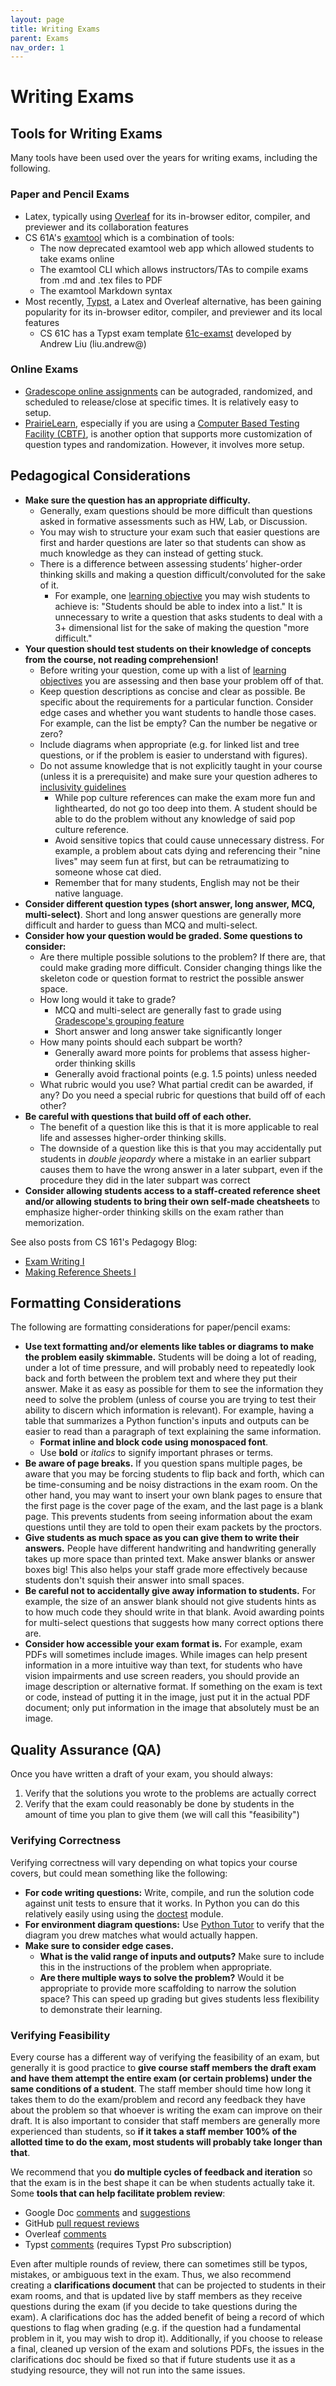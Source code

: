 ```yaml
---
layout: page
title: Writing Exams
parent: Exams
nav_order: 1
---
```


# Writing Exams

## Tools for Writing Exams

Many tools have been used over the years for writing exams, including the following.

### Paper and Pencil Exams

- Latex, typically using [Overleaf](https://www.overleaf.com/) for its in-browser editor, compiler, and previewer and its collaboration features
- CS 61A's [examtool](https://pypi.org/project/examtool/) which is a combination of tools:
    - The now deprecated examtool web app which allowed students to take exams online
    - The examtool CLI which allows instructors/TAs to compile exams from .md and .tex files to PDF
    - The examtool Markdown syntax
- Most recently, [Typst](https://typst.app/), a Latex and Overleaf alternative, has been gaining popularity for its in-browser editor, compiler, and previewer and its local features
    - CS 61C has a Typst exam template [61c-examst](https://github.com/61c-teach/cs61c-examst) developed by Andrew Liu (liu.andrew@)

### Online Exams

- [Gradescope online assignments](https://guides.gradescope.com/hc/en-us/articles/23603175384717-Creating-an-Online-Assignment) can be autograded, randomized, and scheduled to release/close at specific times. It is relatively easy to setup.
- [PrairieLearn](https://www.prairielearn.com/), especially if you are using a [Computer Based Testing Facility (CBTF)](https://acelab.berkeley.edu/cbtf/), is another option that supports more customization of question types and randomization. However, it involves more setup.

## Pedagogical Considerations

- **Make sure the question has an appropriate difficulty.**
    - Generally, exam questions should be more difficult than questions asked in formative assessments such as HW, Lab, or Discussion.
    - You may wish to structure your exam such that easier questions are first and harder questions are later so that students can show as much knowledge as they can instead of getting stuck.
    - There is a difference between assessing students’ higher-order thinking skills and making a question difficult/convoluted for the sake of it.
        - For example, one [learning objective](https://teaching.berkeley.edu/resources/design/course-level-learning-goalsoutcomes) you may wish students to achieve is: "Students should be able to index into a list." It is unnecessary to write a question that asks students to deal with a 3+ dimensional list for the sake of making the question "more difficult."
- **Your question should test students on their knowledge of concepts from the course, not reading comprehension!**
    - Before writing your question, come up with a list of [learning objectives](https://teaching.berkeley.edu/resources/design/course-level-learning-goalsoutcomes) you are assessing and then base your problem off of that.
    - Keep question descriptions as concise and clear as possible. Be specific about the requirements for a particular function. Consider edge cases and whether you want students to handle those cases. For example, can the list be empty? Can the number be negative or zero?
    - Include diagrams when appropriate (e.g. for linked list and tree questions, or if the problem is easier to understand with figures).
    - Do not assume knowledge that is not explicitly taught in your course (unless it is a prerequisite) and make sure your question adheres to [inclusivity guidelines](https://blog.pamelafox.org/2022/08/cs-content-inclusivity-guide.html)
        - While pop culture references can make the exam more fun and lighthearted, do not go too deep into them. A student should be able to do the problem without any knowledge of said pop culture reference.
        - Avoid sensitive topics that could cause unnecessary distress. For example, a problem about cats dying and referencing their "nine lives" may seem fun at first, but can be retraumatizing to someone whose cat died.
        - Remember that for many students, English may not be their native language.
- **Consider different question types (short answer, long answer, MCQ, multi-select)**. Short and long answer questions are generally more difficult and harder to guess than MCQ and multi-select.
- **Consider how your question would be graded. Some questions to consider:**
    - Are there multiple possible solutions to the problem? If there are, that could make grading more difficult. Consider changing things like the skeleton code or question format to restrict the possible answer space.
    - How long would it take to grade?
        - MCQ and multi-select are generally fast to grade using [Gradescope's grouping feature](https://guides.gradescope.com/hc/en-us/articles/24838908062093-AI-Assisted-Grading-and-Answer-Groups)
        - Short answer and long answer take significantly longer
    - How many points should each subpart be worth?
        - Generally award more points for problems that assess higher-order thinking skills
        - Generally avoid fractional points (e.g. 1.5 points) unless needed
    - What rubric would you use? What partial credit can be awarded, if any? Do you need a special rubric for questions that build off of each other?
- **Be careful with questions that build off of each other.**
    - The benefit of a question like this is that it is more applicable to real life and assesses higher-order thinking skills.
    - The downside of a question like this is that you may accidentally put students in *double jeopardy* where a mistake in an earlier subpart causes them to have the wrong answer in a later subpart, even if the procedure they did in the later subpart was correct
- **Consider allowing students access to a staff-created reference sheet and/or allowing students to bring their own self-made cheatsheets** to emphasize higher-order thinking skills on the exam rather than memorization.

See also posts from CS 161's Pedagogy Blog:

- [Exam Writing I](https://pedagogy.cs161.org/2022/02/06/exam-writing-i/)
- [Making Reference Sheets I](https://pedagogy.cs161.org/2022/02/07/making-reference-sheets-i/)

## Formatting Considerations

The following are formatting considerations for paper/pencil exams:

- **Use text formatting and/or elements like tables or diagrams to make the problem easily skimmable.** Students will be doing a lot of reading, under a lot of time pressure, and will probably need to repeatedly look back and forth between the problem text and where they put their answer. Make it as easy as possible for them to see the information they need to solve the problem (unless of course you are trying to test their ability to discern which information is relevant). For example, having a table that summarizes a Python function's inputs and outputs can be easier to read than a paragraph of text explaining the same information.
    - **Format inline and block code using monospaced font**.
    - Use **bold** or *italics* to signify important phrases or terms.
- **Be aware of page breaks.** If you question spans multiple pages, be aware that you may be forcing students to flip back and forth, which can be time-consuming and be noisy distractions in the exam room. On the other hand, you may want to insert your own blank pages to ensure that the first page is the cover page of the exam, and the last page is a blank page. This prevents students from seeing information about the exam questions until they are told to open their exam packets by the proctors.
- **Give students as much space as you can give them to write their answers.** People have different handwriting and handwriting generally takes up more space than printed text. Make answer blanks or answer boxes big! This also helps your staff grade more effectively because students don't squish their answer into small spaces.
- **Be careful not to accidentally give away information to students.** For example, the size of an answer blank should not give students hints as to how much code they should write in that blank. Avoid awarding points for multi-select questions that suggests how many correct options there are.
- **Consider how accessible your exam format is.** For example, exam PDFs will sometimes include images. While images can help present information in a more intuitive way than text, for students who have vision impairments and use screen readers, you should provide an image description or alternative format. If something on the exam is text or code, instead of putting it in the image, just put it in the actual PDF document; only put information in the image that absolutely must be an image.

## Quality Assurance (QA)

Once you have written a draft of your exam, you should always:

1. Verify that the solutions you wrote to the problems are actually correct
2. Verify that the exam could reasonably be done by students in the amount of time you plan to give them (we will call this "feasibility")

### Verifying Correctness

Verifying correctness will vary depending on what topics your course covers, but could mean something like the following:

- **For code writing questions:** Write, compile, and run the solution code against unit tests to ensure that it works. In Python you can do this relatively easily using using the [doctest](https://docs.python.org/3/library/doctest.html) module.
- **For environment diagram questions:** Use [Python Tutor](https://pythontutor.com/) to verify that the diagram you drew matches what would actually happen.
- **Make sure to consider edge cases.**
    - **What is the valid range of inputs and outputs?** Make sure to include this in the instructions of the problem when appropriate.
    - **Are there multiple ways to solve the problem?** Would it be appropriate to provide more scaffolding to narrow the solution space? This can speed up grading but gives students less flexibility to demonstrate their learning.

### Verifying Feasibility

Every course has a different way of verifying the feasibility of an exam, but generally it is good practice to **give course staff members the draft exam and have them attempt the entire exam (or certain problems) under the same conditions of a student**. The staff member should time how long it takes them to do the exam/problem and record any feedback they have about the problem so that whoever is writing the exam can improve on their draft. It is also important to consider that staff members are generally more experienced than students, so **if it takes a staff member 100% of the allotted time to do the exam, most students will probably take longer than that**.

We recommend that you **do multiple cycles of feedback and iteration** so that the exam is in the best shape it can be when students actually take it. Some **tools that can help facilitate problem review**:

- Google Doc [comments](https://support.google.com/docs/answer/65129?hl=en&co=GENIE.Platform%3DDesktop&sjid=3909499601827881322-NC) and [suggestions](https://support.google.com/docs/answer/6033474?hl=en&co=GENIE.Platform%3DDesktop)
- GitHub [pull request reviews](https://docs.github.com/en/pull-requests/collaborating-with-pull-requests/proposing-changes-to-your-work-with-pull-requests/about-pull-requests)
- Overleaf [comments](https://docs.overleaf.com/collaborating/commenting)
- Typst [comments](https://typst.app/docs/web-app/comments/) (requires Typst Pro subscription)

Even after multiple rounds of review, there can sometimes still be typos, mistakes, or ambiguous text in the exam. Thus, we also recommend creating a **clarifications document** that can be projected to students in their exam rooms, and that is updated live by staff members as they receive questions during the exam (if you decide to take questions during the exam). A clarifications doc has the added benefit of being a record of which questions to flag when grading (e.g. if the question had a fundamental problem in it, you may wish to drop it). Additionally, if you choose to release a final, cleaned up version of the exam and solutions PDFs, the issues in the clarifications doc should be fixed so that if future students use it as a studying resource, they will not run into the same issues.
